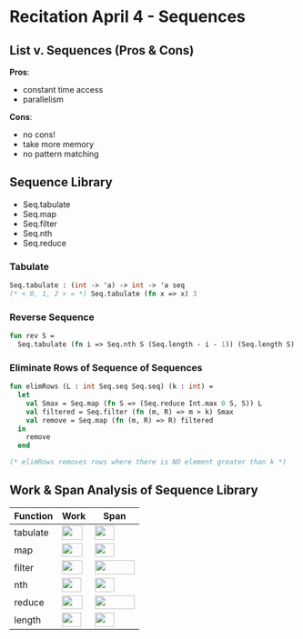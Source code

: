 # Recitation April 4 - Sequences

<!-- START doctoc -->
<!-- END doctoc -->

## List v. Sequences (Pros & Cons)

__Pros__:
- constant time access
- parallelism

__Cons__:
- no cons!
- take more memory
- no pattern matching

## Sequence Library

- Seq.tabulate
- Seq.map
- Seq.filter
- Seq.nth
- Seq.reduce

### Tabulate

```sml
Seq.tabulate : (int -> 'a) -> int -> 'a seq
(* < 0, 1, 2 > = *) Seq.tabulate (fn x => x) 3
```

### Reverse Sequence

```sml
fun rev S =
  Seq.tabulate (fn i => Seq.nth S (Seq.length - i - 1)) (Seq.length S)
```

### Eliminate Rows of Sequence of Sequences

```sml
fun elimRows (L : int Seq.seq Seq.seq) (k : int) =
  let
    val Smax = Seq.map (fn S => (Seq.reduce Int.max 0 S, S)) L
    val filtered = Seq.filter (fn (m, R) => m > k) Smax
    val remove = Seq.map (fn (m, R) => R) filtered
  in
    remove
  end

(* elimRows removes rows where there is NO element greater than k *)
```

## Work & Span Analysis of Sequence Library

| Function | Work | Span |
| -------- | ---- | ---- |
| tabulate | <img src="https://rawgit.com/SAMFYB/FP-150-Notebook/master/svgs/1f08ccc9cd7309ba1e756c3d9345ad9f.svg?invert_in_darkmode" align=middle width=35.647755pt height=24.6576pt/> | <img src="https://rawgit.com/SAMFYB/FP-150-Notebook/master/svgs/1e2f931ee6c0b8e7a51a7b0d123d514f.svg?invert_in_darkmode" align=middle width=34.000065pt height=24.6576pt/> |
| map      | <img src="https://rawgit.com/SAMFYB/FP-150-Notebook/master/svgs/1f08ccc9cd7309ba1e756c3d9345ad9f.svg?invert_in_darkmode" align=middle width=35.647755pt height=24.6576pt/> | <img src="https://rawgit.com/SAMFYB/FP-150-Notebook/master/svgs/1e2f931ee6c0b8e7a51a7b0d123d514f.svg?invert_in_darkmode" align=middle width=34.000065pt height=24.6576pt/> |
| filter   | <img src="https://rawgit.com/SAMFYB/FP-150-Notebook/master/svgs/1f08ccc9cd7309ba1e756c3d9345ad9f.svg?invert_in_darkmode" align=middle width=35.647755pt height=24.6576pt/> | <img src="https://rawgit.com/SAMFYB/FP-150-Notebook/master/svgs/85166763cc148ef36c2009f7eee4c50a.svg?invert_in_darkmode" align=middle width=70.05999pt height=24.6576pt/> |
| nth      | <img src="https://rawgit.com/SAMFYB/FP-150-Notebook/master/svgs/1e2f931ee6c0b8e7a51a7b0d123d514f.svg?invert_in_darkmode" align=middle width=34.000065pt height=24.6576pt/> | <img src="https://rawgit.com/SAMFYB/FP-150-Notebook/master/svgs/1e2f931ee6c0b8e7a51a7b0d123d514f.svg?invert_in_darkmode" align=middle width=34.000065pt height=24.6576pt/> |
| reduce   | <img src="https://rawgit.com/SAMFYB/FP-150-Notebook/master/svgs/1f08ccc9cd7309ba1e756c3d9345ad9f.svg?invert_in_darkmode" align=middle width=35.647755pt height=24.6576pt/> | <img src="https://rawgit.com/SAMFYB/FP-150-Notebook/master/svgs/85166763cc148ef36c2009f7eee4c50a.svg?invert_in_darkmode" align=middle width=70.05999pt height=24.6576pt/> |
| length   | <img src="https://rawgit.com/SAMFYB/FP-150-Notebook/master/svgs/1e2f931ee6c0b8e7a51a7b0d123d514f.svg?invert_in_darkmode" align=middle width=34.000065pt height=24.6576pt/> | <img src="https://rawgit.com/SAMFYB/FP-150-Notebook/master/svgs/1e2f931ee6c0b8e7a51a7b0d123d514f.svg?invert_in_darkmode" align=middle width=34.000065pt height=24.6576pt/> |

